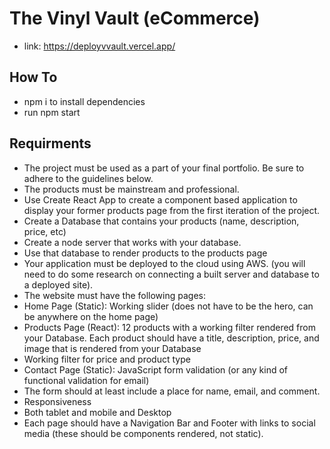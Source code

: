 # The Vinyl Vault (eCommerce)
- link: https://deployvvault.vercel.app/

## How To
- npm i to install dependencies
- run npm start

## Requirments
- The project must be used as a part of your final portfolio.  Be sure to adhere to the guidelines below.  
- The products must be mainstream and professional. 
- Use Create React App to create a component based application to display your former products page from the first iteration of the project.
- Create a Database that contains your products (name, description, price, etc)
- Create a node server that works with your database.
- Use that database to render products to the products page
- Your application must be deployed to the cloud using AWS. (you will need to do some research on connecting a built server and database to a deployed site).
- The website must have the following pages: 
- Home Page (Static): Working slider (does not have to be the hero, can be anywhere on the home page)
- Products Page (React): 12 products with a working filter rendered from your Database. Each product should have a title, description, price, and image that is rendered from your Database
- Working filter for price and product type
- Contact Page (Static): JavaScript form validation (or any kind of functional validation for email)
- The form should at least include a place for name, email, and comment. 
- Responsiveness
- Both tablet and mobile and Desktop
- Each page should have a Navigation Bar and Footer with links to social media (these should be components rendered, not static).
